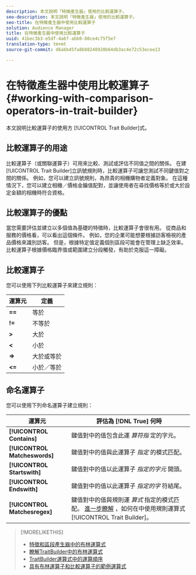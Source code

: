 ```yaml
---
description: 本文說明「特徵產生器」使用的比較運算子。
seo-description: 本文說明「特徵產生器」使用的比較運算子。
seo-title: 在特徵產生器中使用比較運算子
solution: Audience Manager
title: 在特徵產生器中使用比較運算子
uuid: 41bec3b3-e5df-4a6f-abb0-80ce4c75f5e7
translation-type: tm+mt
source-git-commit: d6abb45fa8b88248920b64db3ac4e72c53ecee13

---
```



# 在特徵產生器中使用比較運算子 {#working-with-comparison-operators-in-trait-builder}

本文說明比較運算子的使用方 [!UICONTROL Trait Builder]式。

## 比較運算子的用途

<!-- c_tb_comparison_operators.xml -->

比較運算子（或關聯運算子）可用來比較、測試或評估不同值之間的關係。 在建 [!UICONTROL Trait Builder]立訊號規則時，比較運算子可讓您測試不同鍵值對之間的關係。 例如，您可以建立訊號規則，為昂貴的相機購物者定義對象。 在這種情況下，您可以建立相機／價格金鑰值配對，並讓使用者在尋找價格等於或大於設定金額的相機時符合資格。

## 比較運算子的優點

當您需要評估並建立以多個值為基礎的特徵時，比較運算子會很有用。 從商品和服務的價格看，可以看出這個條件。 例如，您的企業可能想要根據訪客檢視的產品價格來識別訪客。 但是，根據特定值定義個別區段可能會在管理上缺乏效率。 比較運算子根據價格臨界值或範圍建立分段觸發，有助於克服這一障礙。

## 比較運算子

您可以使用下列比較運算子來建立規則：

| 運算元 | 定義 |
|---|---|
| **==** | 等於 |
| **!=** | 不等於 |
| **&gt;** | 大於 |
| **&lt;** | 小於 |
| **=&gt;** | 大於或等於 |
| **&lt;=** | 小於／等於 |

## 命名運算子

您可以使用下列命名運算子建立規則：

| 運算元 | 評估為 [!DNL True] 何時 |
|---|---|
| **[!UICONTROL Contains]** | 鍵值對中的值包含此運 *算符指* 定的字元。 |
| **[!UICONTROL Matcheswords]** | 鍵值對中的值與此運算子 *指定* 的模式匹配。 |
| **[!UICONTROL Startswith]** | 鍵值對中的值以此運算子 *指定的字元* 開頭。 |
| **[!UICONTROL Endswith]** | 鍵值對中的值以此運算子 *指定的字* 符結尾。 |
| **[!UICONTROL Matchesregex]** | 鍵值對中的值與規則運 *算式* 指定的模式匹配。 [進一步瞭解](../../features/traits/trait-builder-regex.md) ，如何在中使用規則運算式 [!UICONTROL Trait Builder]。 |

>[!MORELIKETHIS]
>
>* [特徵和區段產生器中的布林運算式](../../reference/boolean-expressions-tsb.md)
>* [瞭解TraitBuilder中的布林運算式](../../reference/boolean-expressions-tsb.md)
>* [TraitBuilder運算式中的運算順序](../../features/traits/trait-operator-precedence.md)
>* [具有布林運算子和比較運算子的範例運算式](../../features/traits/trait-expression-samples.md)

